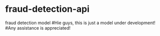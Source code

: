 # fraud-detection-api
fraud detection model
#Hie guys, this is just a model under development! 
#Any assistance is appreciated!